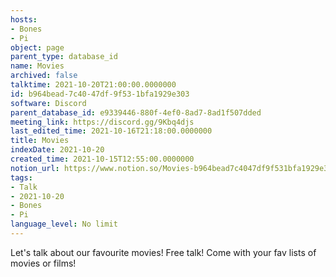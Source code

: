 ```yaml
---
hosts:
- Bones
- Pi
object: page
parent_type: database_id
name: Movies
archived: false
talktime: 2021-10-20T21:00:00.0000000
id: b964bead-7c40-47df-9f53-1bfa1929e303
software: Discord
parent_database_id: e9339446-880f-4ef0-8ad7-8ad1f507dded
meeting_link: https://discord.gg/9Kbq4djs
last_edited_time: 2021-10-16T21:18:00.0000000
title: Movies
indexDate: 2021-10-20
created_time: 2021-10-15T12:55:00.0000000
notion_url: https://www.notion.so/Movies-b964bead7c4047df9f531bfa1929e303
tags:
- Talk
- 2021-10-20
- Bones
- Pi
language_level: No limit
---
```


Let's talk about our favourite movies!
Free talk! Come with your fav lists of movies or films!


